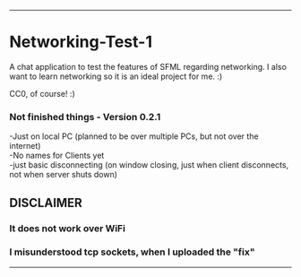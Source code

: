 *****************************************

# Networking-Test-1
A chat application to test the features of SFML regarding networking.
I also want to learn networking so it is an ideal project for me. :)
	
CC0, of course! :)

### Not finished things - Version 0.2.1
-Just on local PC (planned to be over multiple PCs, but not over the internet)  
-No names for Clients yet  
-just basic disconnecting (on window closing, just when client disconnects, not when server shuts down)  

## DISCLAIMER
### It does not work over WiFi
### I misunderstood tcp sockets, when I uploaded the "fix"

*****************************************
